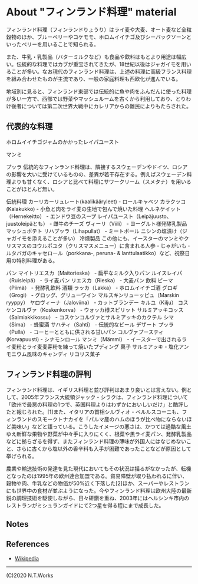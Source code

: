 # About "フィンランド料理" material


フィンランド料理（フィンランドりょうり）はライ麦や大麦、オート麦など全粒穀物のほか、ブルーベリーやコケモモ、ホロムイイチゴ及びシーバックソーンといったベリーを用いることで知られる。

また、牛乳・乳製品（バターミルクなど）も食品や飲料はもとより用途は幅広い。伝統的な料理ではカブが重宝されてきたが、18世紀以後はジャガイモを用いることが多い。なお現代のフィンランド料理は、上述の料理に高級フランス料理を組み合わせたものが主流であり、一般の家庭料理も西欧化が進んでいる。

地域別に見ると、フィンランド東部では伝統的に魚や肉をふんだんに使った料理が多い一方で、西部では野菜やマッシュルームを古くから利用しており、とりわけ後者については第二次世界大戦中にカレリアからの難民によりもたらされた。

## 代表的な料理

ホロムイイチゴジャムのかかったレイパユースト

マンミ

プッラ
伝統的なフィンランド料理は、隣接するスウェーデンやドイツ、ロシアの影響を大いに受けているものの、差異が若干存在する。例えばスウェーデン料理よりも甘くなく、ロシアと比べて料理にサワークリーム（スメタナ）を用いることがほとんど無い。

伝統料理
カーリカーリュレート(kaalikääryleet) - ロールキャベツ
カラクッコ(Kalakukko) - 小魚と肉をライ麦の生地で包んで焼いた料理
ヘルネケイット（Hernekeitto） - エンドウ豆のスープ
レイパユースト（Leipäjuusto、juustoleipäとも） - 雌牛のチーズ
ヴィーリ（Viili） - ヨーグルト様発酵乳製品
マッシュポテト
リハプッラ（Lihapullat） - ミートボール
ニシンの塩漬け（ジャガイモを添えることが多い）
冷燻製品
この他にも、イースターのマンミやクリスマスのヨウルポユタ（クリスマスメニュー）に含まれる人参・じゃがいも・ルタバガのキャセロール（porkkana-, peruna- & lanttulaatikko）など、祝祭日用の特別料理がある。

パン
マイトリエスカ（Maitorieska） - 扁平なミルク入りパン
ルイスレイパ（Ruisleipä） - ライ麦パン
リエスカ（Rieska） - 大麦パン
飲料
ピーマ（Piimä） - 発酵乳飲料
酒類
ラッカ（Lakka） - ホロムイイチゴ酒
グロギ（Grogi） - グロッグ、グリューワイン
マルスキンリューッピュ（Marskin ryyppy）
ヤロヴィーナ（Jaloviina） - カットブランデー
キルユ（Kilju）
コスケンコルヴァ（Koskenkorva） - ウォッカ様スピリット
サルミアッキコッス（Salmiakkikossu） - コスケンコルヴァとサルミアッキのカクテル
シマ（Sima） - 蜂蜜酒
サハティ（Sahti） - 伝統的なビール
デザート
プッラ（Pulla） - コーヒーとともに供される甘いパン
コルヴァプースティ (Korvapuusti) - シナモンロール
マンミ（Mämmi） - イースターで出されるライ麦粉とライ麦麦芽粉を練って焼いたプディング
菓子
サルミアッキ - 塩化アンモニウム風味のキャンディ
リコリス菓子

## フィンランド料理の評判
フィンランド料理は、イギリス料理と並び評判はあまり良いとは言えない。例として、2005年フランス大統領ジャック・シラクは、フィンランド料理について「欧州で最悪の料理の1つで、英国料理よりはわずかにおいしいだけ」と酷評したと報じられた。[1]また、イタリアの首相シルヴィオ・ベルルスコーニも、フィンランドのスモークトナカイを「パルマ産のハムのほうが比べ物にならないほど美味い」などと語っている。こうしたイメージの悪さは、かつては過酷な風土ゆえ新鮮な果物や野菜が中々手に入りにくく、根菜や黒ライ麦パン、発酵乳製品などに拠らざるを得ず、またフィンランド料理の薄味が外国人にはなじめないこと、さらに古くから塩以外の香辛料も入手が困難であったことなどが原因として挙げられる。

農業や輸送技術の発達を見た現代においてもその状況は揺るがなかったが、転機となったのは1995年の欧州連合加盟である。貿易障壁が取り払われるに伴い、穀物や肉、牛乳などの物価が50%近く下落した[2]ほか、スーパーやレストランにも世界中の食材が並ぶようになった。今やフィンランド料理は欧州大陸の最新鋭の調理技術を駆使しながら、日々研鑽を重ね、2003年にはヘルシンキ市内のレストランがミシュランガイドにて2つ星を得る程にまで成長した。

## Notes

## References

- [Wikipedia](https://ja.wikipedia.org/wiki/%E3%83%95%E3%82%A3%E3%83%B3%E3%83%A9%E3%83%B3%E3%83%89%E6%96%99%E7%90%86)

---
(C)2020 N.T.Works
